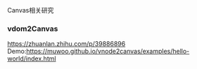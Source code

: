 Canvas相关研究

### vdom2Canvas
https://zhuanlan.zhihu.com/p/39886896
Demo:https://muwoo.github.io/vnode2canvas/examples/hello-world/index.html